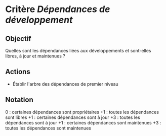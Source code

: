 # Critère *Dépendances de développement*

## Objectif
Quelles sont les dépendances liées aux développements et sont-elles libres, à jour et maintenues ?

## Actions
- Établir l'arbre des dépendances de premier niveau

## Notation
0 : certaines dépendances sont propriétaires 
+1 : toutes les dépendances sont libres 
+1 : certaines dépendances sont à jour 
+3 : toutes les dépendances sont à jour 
+1 : certaines dépendances sont maintenues
+3 : toutes les dépendances sont maintenues